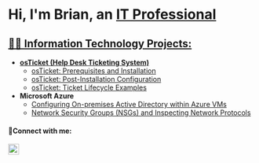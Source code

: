<h1>Hi, I'm Brian, an <a href="https://www.linkedin.com/in/brian-orta/">IT Professional</h1>

<h2>👨‍💻 Information Technology Projects:</h2>

- <b>osTicket (Help Desk Ticketing System)</b>
  - [osTicket: Prerequisites and Installation](https://github.com/brian-orta/osticket-prereqs)
  - [osTicket: Post-Installation Configuration](https://github.com/brian-orta/post-install-config)
  - [osTicket: Ticket Lifecycle Examples](https://github.com/brian-orta/ticket-lifecycle)
- <b>Microsoft Azure</b>
  - [Configuring On-premises Active Directory within Azure VMs](https://github.com/brian-orta/configure-ad)
  - [Network Security Groups (NSGs) and Inspecting Network Protocols](https://github.com/brian-orta/azure-network-protocols)


<h4>🤳Connect with me:</h4>


[<img align="left" alt="Josh | LinkedIn" width="22px" src="https://cdn.jsdelivr.net/npm/simple-icons@v3/icons/linkedin.svg" />][linkedin]




[linkedin]: https://www.linkedin.com/in/brianorta

